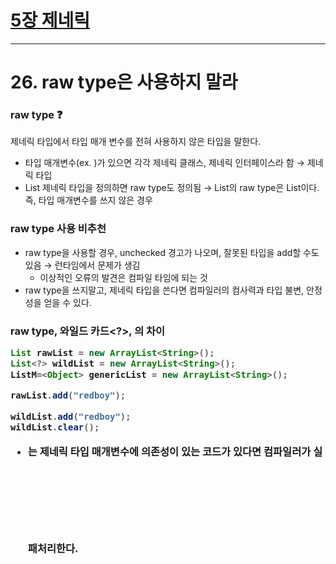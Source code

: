 # [5장 제네릭](https://soft-paneer-8c5.notion.site/5-11d9ec391bb280a1ae7bc811622594c3?pvs=4)
---
# 26. raw type은 사용하지 말라

### raw type ❓

 제네릭 타입에서 타입 매개 변수를 전혀 사용하지 않은 타입을 말한다. 

- 타입 매개변수(ex. <E>)가 있으면 각각 제네릭 클래스, 제네릭 인터페이스라 함 → 제네릭 타입
- List<E> 제네릭 타입을 정의하면 raw type도 정의됨 → List<E>의 raw type은 List이다. 즉, 타입 매개변수를 쓰지 않은 경우

### raw type 사용 비추천

- raw type을 사용할 경우, unchecked 경고가 나오며, 잘못된 타입을 add할 수도 있음 → 런타임에서 문제가 생김
    - 이상적인 오류의 발견은 컴파일 타임에 되는 것
- raw type을 쓰지말고, 제네릭 타입을 쓴다면 컴파일러의 컴사력과 타입 불변, 안정성을 얻을 수 있다.

### raw type, 와일드 카드<?>, <Object>의 차이

```java
List rawList = new ArrayList<String>();
List<?> wildList = new ArrayList<String>();
ListM=<Object> genericList = new ArrayList<String>();

rawList.add("redboy");

wildList.add("redboy");
wildList.clear();
```

- <?>는 제네릭 타입 매개변수에 의존성이 있는 코드가 있다면 컴파일러가 실패처리한다. <Object>는 내부에서 또 다시 형 변환해야하므로 코드가 좀 더 복잡해지며, 제네릭의 장점이 사라진다.

# 27. 비검사 경고를 제거하라

- 비검사 경고를 제거하면 런타임에 형변환 관련 예외가 발생할 일이 없으며 코드의 올바른 동작도 기대할 수 있게 된다.
- 만약 경고를 제거할 수 없지만 타입이 안전하다고 확실할 수 있다면 @SuppressWarings(”unchecked”) 어노테이션을 붙여 경고를 숨기자. 리턴 문장을 제외한 개별 지역변수 선언부터 클래스 전체까지 어떤 선언에도 달 수 있지만, 가능한 좁은 범위에 적용해야 한다.

<aside>
💡

할 수 있는 한 모든 비검사 경고를 모두 제거하자.

</aside>

# 28. 배열보다는 리스트를 사용하라

배열 vs 제네릭

---

배열은 공변(cavariant)이다. 즉, sub 클래스가 Super라는 클래스의 하위 타입이라면, 배열 Sub[]은 배열 Super[]의 하위 타입이 된다. 이것을 공변이라고 한다. 하지만 제네릭 불공변(invariant)이다. 서로 다른 Type1과 Type2가 있을 때, List<Type1>은 List<Type2>의 상위 타입도 하위 타입도 아니다.

### 제네릭 배열을 만들지 못하게 막은 이유

- 타입이 안전하지 않기 때문
- 이를 허용한다면 컴파일러가 자동 생성한 형변환 코드에서 런타임에 ClassCastException이 발생할 수 있다.
- 런타임에 ClassCastException이 발생하는 일을 막아주겠다는 제네릭 타입 시스템의 취지의 어긋남

# 29. 이왕이면 제네릭 타입으로 만들어라

<aside>
💡

핵심정리

- 클라이언트에서 직접 형변환해야 하는 타입보다 제네릭 타입이 더 안전하고 쓰기 편하다.
- 따라서 새로운 타입을 설계할 때는 형변환 없이도 사용할 수 있도록 해야한다.
    - 제네릭 타입으로 만들어야 할 경우가 많다.
- 기존 타입 중 제네릭이었어야 하는 게 있다면 제네릭 타입으로 변경하자.
- 기존 클라이언트에는 아무런 영향을 주지 않으면서, 새로운 사용자를 훨씬 편하게 해주는 길이다.
</aside>

### 일반클래스를 제네릭 클래스로 만드는 방법

1. 클래스 선언에 타입 매개변수를 추가
2. 일반 타입을 타입 매개변수로 교체
3. 비검사 경고 해결해주기

# 30. 이왕이면 제네릭 메소드로 만들어라

<aside>
💡

핵심 정리

- 제네릭 타입과 마찬가지로, 클라이언트에서 입력 매개변수와 반환값을 명시적으로 형변환해야 하는 메서드보다 제네릭 메서드가 더 안전하며 사용하기도 쉽다.
- 타입과 마찬가지로, 메서드도 형변환 없이 사용할 수 있는 편이 좋으며, 많은 경우 그렇게 하려면 제네릭 메서드가 되어야 한다.
</aside>

- 메소드도 제네릭이 가능하다면 사용 → 사용자 측에서 형변환 하는 것보다 안전하고 유연해짐.
    
    ```java
    public static Set union(Set s1, Set s2) { //-> <E> Set<E> union(Set<E> s1, Set<E> s2)
    	Set result = new HashSet(s1); // -> Set<E> result = new HashSet<>(s1);
    	result.addAll(s2);
    	return result;
    ```
    

# 31. 한정적 와일드카드를 사용해 API 유연성을 높여라

- 제네릭의 매개변수화 타입은 불공견이다
    
    ```java
    public void pushAll(Iterable<E> src) { // 타입 매개변수는 클래스 레벨에 정의됨
        for (E e : src) push(e);
    }
    
    // 메인메소드
    Stack<Number> numberStack = new Stack<>();
    Iterable<Integer> integers = ...;
    numberStack.pushAll(integers); // ERROR 발생. incompatible types: Iterable<Integer>
    ```
    
    - 에러가 발생하며, 원인은 불공변 때문이다. Iterable<number>가 넘어와야 하는데 Iterable<Integer>가 넘어왔으며, 이 둘은 서로 다른 타입이기 때문에 컴파일 에러가 발생한 것이다. 사실 논리적으로는 문제가 없어야하는데, 컴파일러는 이것을 문제로 삼았다.
    
    ### 한정적 와일드카드 타입을 사용하자
    
    - 한정적 와일드카드 타입을 사용하면 쉽게 해결할 수 있다. E의 Iterable이 아닌 E의 하위타입의 Iterable로 만들면 된다.
        - Iterable<Integer>도 문제없이 컴파일된다.
        
        ```jsx
        public void pushAll(Iterable<E> src) {
        	for(E e : src) push(e);
        }
        ```
        
        - 만약 E의 상위타입을 표현하고 싶다면 <? super E>라고 쓰면 된다.
    
    # 32. 제네릭과 가변인수를 함께 쓸 때는 신중해라
    
    - 가변인자를 받는 메소드를 호출하면 호출시점에 배열이 생긴다. 즉, 애초에 만들 수 없다던 제네릭 배열이 만들어지는 것이다. 이것은 가변인자가 실무에서 매우 유용하기 때문에 모순이지만 수용한 것이다. 다음은 제네릭 가변인자 메소드다
        
        ```jsx
        @SafeVarargs
        @SuppressWarnings("varags")
        public static <T> List<T> asList(T...a) {
        	return new ArrayList<>(a);
        }
        ```
        
        ### SafeVarargs
        
        - 제네릭 가변인자 메소드 작성자가 그 메소드가 타입 안전함을 보장하는 장치다. 컴파일러는 이것을 믿고 경고를 하지 않는다.
            1. 메소드가 제네릭 가변인자 배열에 아무것도 저장하지 않는다.
            2. 그 배열의 참조가 밖으로 노출되지 않는다.
            3. 즉, 순수하게 인수들을 전달하는 역할만 해야한다.
        
        → @SafeVarargs은 재정의할 수 없는 메소드에만 붙일 수 있다. 재정의한 메소드에서는 안전할 지 보장이 안되기 때문이다.
        
        ### 메서드가 안전한지 확신할 수 있는 이유
        
        - 가변 인수 메서드를 호출할 때 varargs 매개변수를 담는 제네릭 배열이 만들어진다. 메서드가 이 배열에 아무것도 저장하지 않고, 그 배열의 참조가 밖으로 노출되지 않는다면 타입이 안전하다.
        - varargs 매개변수 배열이 호출자로부터 그 메서드로 순수하게 인수들을 전달하는 일만 한다면, 그 메서드는 안전하다
        
        # 33. 타입 안전 이종 컨테이너를 고려하라
        
        <aside>
        💡
        
        핵심 정리
        
        - 컬렉션 API로 대표되는 일반적인 제네릭 형태에서는 한 컨테이너가 다룰 수 있는 타입 매개변수의 수가 고정되어 있다. 하지만 컨테이너 자체가 아닌 키를 타입 매개변수로 바꾸면 이런 제약이 없는 타입 안전 이종 컨테이너를 만들 수 있다.
        - 타입 안전 이종 컨테이너는 Class를 키로 쓰며, 이런 식으로 쓰이는 Class 객체를 타입 토큰이라 한다.
        - 직접 구현한 키 타입도 쓸 수 있다.
        </aside>
        
        ### 단일 원소 컨테이너
        
        - 제네릭은 Set<E>, Map<K, V> 등 단일원소 컨테이너에 흔히 쓰인다.
        - 하나의 컨테이너에서 매개변수화 할 수 있는 타입의 수는 제한된다.
        - 원인: 매개변수화되는 대상은 원소가 아닌 컨테이너 자신이기 때문이다.
        - 컨테이너의 일반적인 용도에 맞게 설계된 것이니 문제될 건 없다. Set에는 원소 타입을 뜻하는 단 하나의 타입 매개변수만 있으면 되고, Map에는 키와 값이 타입을 뜻하는 2개만 필요한 식
        
        ### 타입 안전 이종 컨테이너
        
        - 컨테이너 대신 키를 매개변수화한 다음, 컨테이너에 값을 넣거나 뺄 때 매개변수화 한 키를 함께 제공하는 식으로 위 문제를 해결할 수 있다.
            
            → 이러한 설계 방식을 타입 안전 이종 컨테이너 패턴이라고 한다.
